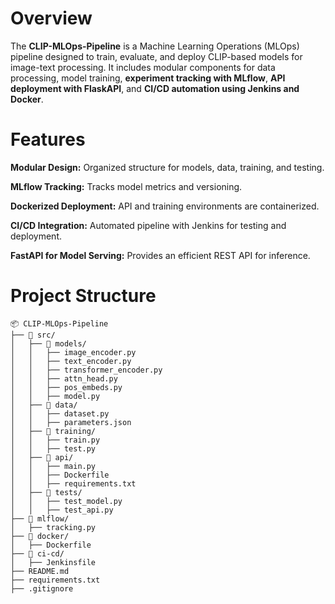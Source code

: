 # Overview

The **CLIP-MLOps-Pipeline** is a Machine Learning Operations (MLOps) pipeline designed to train, evaluate, and deploy CLIP-based models for image-text processing. It includes modular components for data processing, model training, **experiment tracking with MLflow**, **API deployment with FlaskAPI**, and **CI/CD automation using Jenkins and Docker**.

# Features

**Modular Design:** Organized structure for models, data, training, and testing.

**MLflow Tracking:** Tracks model metrics and versioning.

**Dockerized Deployment:** API and training environments are containerized.

**CI/CD Integration:** Automated pipeline with Jenkins for testing and deployment.

**FastAPI for Model Serving:** Provides an efficient REST API for inference.

# Project Structure
```
📦 CLIP-MLOps-Pipeline
├── 📂 src/                     
│   ├── 📂 models/              
│   │   ├── image_encoder.py
│   │   ├── text_encoder.py
│   │   ├── transformer_encoder.py
│   │   ├── attn_head.py
│   │   ├── pos_embeds.py
│   │   ├── model.py
│   ├── 📂 data/                
│   │   ├── dataset.py
│   │   ├── parameters.json
│   ├── 📂 training/            
│   │   ├── train.py
│   │   ├── test.py
│   ├── 📂 api/                 
│   │   ├── main.py             
│   │   ├── Dockerfile          
│   │   ├── requirements.txt
│   ├── 📂 tests/               
│   │   ├── test_model.py
│   │   ├── test_api.py
├── 📂 mlflow/                  
│   ├── tracking.py           
├── 📂 docker/
│   ├── Dockerfile
├── 📂 ci-cd/
│   ├── Jenkinsfile
├── README.md
├── requirements.txt 
├── .gitignore
```
